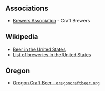 
## Associations

- [Brewers Association](http://www.brewersassociation.org) - Craft Brewers

## Wikipedia

- [Beer in the United States](https://en.wikipedia.org/wiki/Beer_in_the_United_States)
- [List of breweries in the United States](https://en.wikipedia.org/wiki/List_of_US_breweries)


## Oregon

- [Oregon Craft Beer - `oregoncraftbeer.org`](http://oregoncraftbeer.org)

